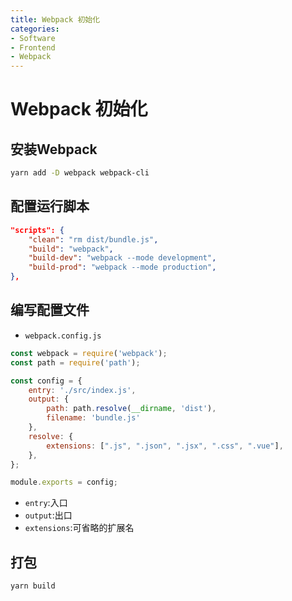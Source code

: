 ```yaml
---
title: Webpack 初始化
categories:
- Software
- Frontend
- Webpack
---
```

# Webpack 初始化

## 安装Webpack

```bash
yarn add -D webpack webpack-cli
```

## 配置运行脚本

```json
"scripts": {
    "clean": "rm dist/bundle.js",
    "build": "webpack",
    "build-dev": "webpack --mode development",
    "build-prod": "webpack --mode production",
},
```

## 编写配置文件

- `webpack.config.js`

```js
const webpack = require('webpack');
const path = require('path');

const config = {
    entry: './src/index.js',
    output: {
        path: path.resolve(__dirname, 'dist'),
        filename: 'bundle.js'
    },
    resolve: {
        extensions: [".js", ".json", ".jsx", ".css", ".vue"],
    },
};

module.exports = config;
```

- `entry`:入口
- `output`:出口
- `extensions`:可省略的扩展名

## 打包

```bash
yarn build
```

